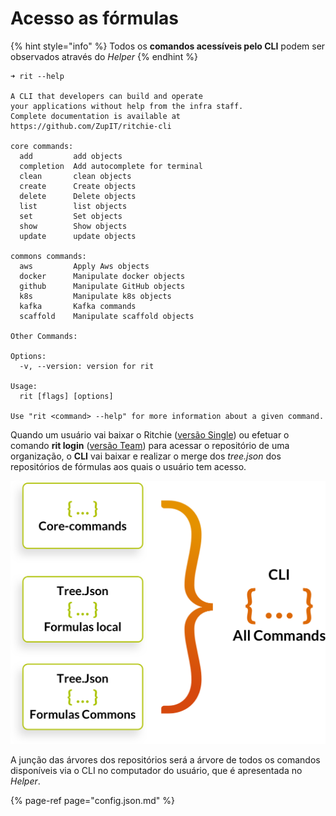 # Acesso as fórmulas

{% hint style="info" %}
Todos os **comandos acessíveis pelo CLI** podem ser observados através do _Helper_
{% endhint %}

```text
➜ rit --help

A CLI that developers can build and operate
your applications without help from the infra staff.
Complete documentation is available at https://github.com/ZupIT/ritchie-cli

core commands:
  add         add objects
  completion  Add autocomplete for terminal
  clean       clean objects
  create      Create objects
  delete      Delete objects
  list        list objects
  set         Set objects
  show        Show objects
  update      update objects

commons commands:
  aws         Apply Aws objects
  docker      Manipulate docker objects
  github      Manipulate GitHub objects
  k8s         Manipulate k8s objects
  kafka       Kafka commands
  scaffold    Manipulate scaffold objects

Other Commands:

Options:
  -v, --version: version for rit

Usage:
  rit [flags] [options]

Use "rit <command> --help" for more information about a given command.
```

Quando um usuário vai baixar o Ritchie \([versão Single]()\) ou efetuar o comando **rit login** \([versão Team]()\) para acessar o repositório de uma organização, o **CLI** vai baixar e realizar o merge dos _tree.json_ dos repositórios de fórmulas aos quais o usuário tem acesso. 



![](../../../.gitbook/assets/fluxo-cli.png)

A junção das árvores dos repositórios será a árvore de todos os comandos disponíveis via o CLI no computador do usuário, que é apresentada no _Helper_.

{% page-ref page="config.json.md" %}

